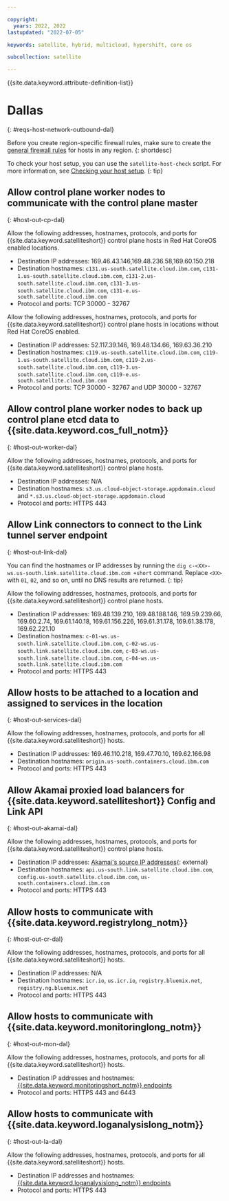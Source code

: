 ```yaml
---

copyright:
  years: 2022, 2022
lastupdated: "2022-07-05"

keywords: satellite, hybrid, multicloud, hypershift, core os

subcollection: satellite

---
```


{{site.data.keyword.attribute-definition-list}}

# Dallas
{: #reqs-host-network-outbound-dal}

Before you create region-specific firewall rules, make sure to create the [general firewall rules](/docs/satellite?topic=satellite-reqs-host-network-outbound) for hosts in any region.
{: shortdesc}


To check your host setup, you can use the `satellite-host-check` script. For more information, see [Checking your host setup](/docs/satellite?topic=satellite-host-network-check).
{: tip}


## Allow control plane worker nodes to communicate with the control plane master
{: #host-out-cp-dal}



Allow the following addresses, hostnames, protocols, and ports for {{site.data.keyword.satelliteshort}} control plane hosts in Red Hat CoreOS enabled locations.
* Destination IP addresses: 169.46.43.146,169.48.236.58,169.60.150.218
* Destination hostnames: `c131.us-south.satellite.cloud.ibm.com`, `c131-1.us-south.satellite.cloud.ibm.com`, `c131-2.us-south.satellite.cloud.ibm.com`, `c131-3.us-south.satellite.cloud.ibm.com`, `c131-e.us-south.satellite.cloud.ibm.com`
* Protocol and ports: TCP 30000 - 32767

Allow the following addresses, hostnames, protocols, and ports for {{site.data.keyword.satelliteshort}} control plane hosts in locations without Red Hat CoreOS enabled.

* Destination IP addresses: 52.117.39.146, 169.48.134.66, 169.63.36.210
* Destination hostnames: `c119.us-south.satellite.cloud.ibm.com`, `c119-1.us-south.satellite.cloud.ibm.com`, `c119-2.us-south.satellite.cloud.ibm.com`, `c119-3.us-south.satellite.cloud.ibm.com`, `c119-e.us-south.satellite.cloud.ibm.com`
* Protocol and ports: TCP 30000 - 32767 and UDP 30000 - 32767

## Allow control plane worker nodes to back up control plane etcd data to {{site.data.keyword.cos_full_notm}}
{: #host-out-worker-dal}

Allow the following addresses, hostnames, protocols, and ports for {{site.data.keyword.satelliteshort}} control plane hosts.
* Destination IP addresses: N/A
* Destination hostnames: `s3.us.cloud-object-storage.appdomain.cloud` and `*.s3.us.cloud-object-storage.appdomain.cloud`
* Protocol and ports: HTTPS 443

## Allow Link connectors to connect to the Link tunnel server endpoint
{: #host-out-link-dal}

You can find the hostnames or IP addresses by running the `dig c-<XX>-ws.us-south.link.satellite.cloud.ibm.com +short` command. Replace `<XX>` with `01`, `02`, and so on, until no DNS results are returned.
{: tip}

Allow the following addresses, hostnames, protocols, and ports for {{site.data.keyword.satelliteshort}} control plane hosts.
* Destination IP addresses: 169.48.139.210, 169.48.188.146, 169.59.239.66, 169.60.2.74, 169.61.140.18, 169.61.156.226, 169.61.31.178, 169.61.38.178, 169.62.221.10
* Destination hostnames: `c-01-ws.us-south.link.satellite.cloud.ibm.com`, `c-02-ws.us-south.link.satellite.cloud.ibm.com`, `c-03-ws.us-south.link.satellite.cloud.ibm.com`, `c-04-ws.us-south.link.satellite.cloud.ibm.com`
* Protocol and ports: HTTPS 443

## Allow hosts to be attached to a location and assigned to services in the location
{: #host-out-services-dal}

Allow the following addresses, hostnames, protocols, and ports for all {{site.data.keyword.satelliteshort}} hosts.
* Destination IP addresses: 169.46.110.218, 169.47.70.10, 169.62.166.98 
* Destination hostnames: `origin.us-south.containers.cloud.ibm.com`
* Protocol and ports: HTTPS 443

## Allow Akamai proxied load balancers for {{site.data.keyword.satelliteshort}} Config and Link API
{: #host-out-akamai-dal}

Allow the following addresses, hostnames, protocols, and ports for {{site.data.keyword.satelliteshort}} control plane hosts.
* Destination IP addresses: [Akamai's source IP addresses](https://github.com/IBM-Cloud/kube-samples/tree/master/akamai/gtm-liveness-test){: external} 
* Destination hostnames: `api.us-south.link.satellite.cloud.ibm.com`, `config.us-south.satellite.cloud.ibm.com`, `us-south.containers.cloud.ibm.com`
* Protocol and ports: HTTPS 443

## Allow hosts to communicate with {{site.data.keyword.registrylong_notm}}
{: #host-out-cr-dal}

Allow the following addresses, hostnames, protocols, and ports for all {{site.data.keyword.satelliteshort}} hosts.
* Destination IP addresses: N/A
* Destination hostnames: `icr.io`, `us.icr.io`, `registry.bluemix.net`, `registry.ng.bluemix.net`
* Protocol and ports: HTTPS 443

## Allow hosts to communicate with {{site.data.keyword.monitoringlong_notm}}
{: #host-out-mon-dal}

Allow the following addresses, hostnames, protocols, and ports for all {{site.data.keyword.satelliteshort}} hosts.
* Destination IP addresses and hostnames: [{{site.data.keyword.monitoringshort_notm}} endpoints](/docs/monitoring?topic=monitoring-endpoints)
* Protocol and ports: HTTPS 443 and 6443

## Allow hosts to communicate with {{site.data.keyword.loganalysislong_notm}}
{: #host-out-la-dal}

Allow the following addresses, hostnames, protocols, and ports for all {{site.data.keyword.satelliteshort}} hosts.
* Destination IP addresses and hostnames: [{{site.data.keyword.loganalysislong_notm}} endpoints](/docs/log-analysis?topic=log-analysis-endpoints#endpoints_api_public)
* Protocol and ports: HTTPS 443






